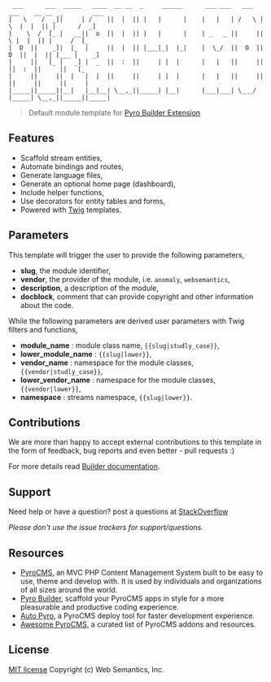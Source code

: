 ```
 ___      ___  _____   ____  __ __  _     ______      ___ ___   ___   ___    __ __  _        ___
|   \    /  _]|     | /    ||  |  || |   |      |    |   |   | /   \ |   \  |  |  || |      /  _]
|    \  /  [_ |   __||  o  ||  |  || |   |      |    | _   _ ||     ||    \ |  |  || |     /  [_
|  D  ||    _]|  |_  |     ||  |  || |___|_|  |_|    |  \_/  ||  O  ||  D  ||  |  || |___ |    _]
|     ||   [_ |   _] |  _  ||  :  ||     | |  |      |   |   ||     ||     ||  :  ||     ||   [_
|     ||     ||  |   |  |  ||     ||     | |  |      |   |   ||     ||     ||     ||     ||     |
|_____||_____||__|   |__|__| \__,_||_____| |__|      |___|___| \___/ |_____| \__,_||_____||_____|
```
> Default module template for [Pyro Builder Extension](https://github.com/websemantics/builder-extension)

## Features

- Scaffold stream entities,
- Automate bindings and routes,
- Generate language files,
- Generate an optional home page (dashboard),
- Include helper functions,
- Use decorators for entity tables and forms,
- Powered with [Twig](http://twig.sensiolabs.org/) templates.

## Parameters

This template will trigger the user to provide the following parameters,

- **slug**, the module identifier,
- **vendor**, the provider of the module, i.e. `anomaly`, `websemantics`,
- **description**, a description of the module,
- **docblock**, comment that can provide copyright and other information about the code.

While the following parameters are derived user parameters with Twig filters and functions,

- **module_name** : module class name, `{{slug|studly_case}}`,
- **lower_module_name** : `{{slug|lower}}`,
- **vendor_name** : namespace for the module classes, `{{vendor|studly_case}}`,
- **lower_vendor_name** : namespace for the module classes, `{{vendor|lower}}`,
- **namespace** : streams namespace, `{{slug|lower}}`.

## Contributions

We are more than happy to accept external contributions to this template in the form of feedback, bug reports and even better - pull requests :)

For more details read [Builder documentation](https://github.com/websemantics/builder-extension).

## Support

Need help or have a question? post a questions at [StackOverflow](https://stackoverflow.com/questions/tagged/builder-extension)

*Please don't use the issue trackers for support/questions.*

## Resources

- [PyroCMS](https://github.com/pyrocms/pyrocms), an MVC PHP Content Management System built to be easy to use, theme and develop with. It is used by individuals and organizations of all sizes around the world.
- [Pyro Builder](https://github.com/websemantics/entity_builder-extension), scaffold your PyroCMS apps in style for a more pleasurable and productive coding experience.
- [Auto Pyro](https://github.com/websemantics/auto-pyro), a PyroCMS deploy tool for faster development experience.
- [Awesome PyroCMS](https://github.com/websemantics/awesome-pyrocms), a curated list of PyroCMS addons and resources.

## License

[MIT license](http://opensource.org/licenses/mit-license.php)
Copyright (c) Web Semantics, Inc.
